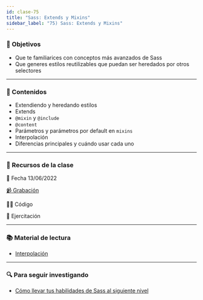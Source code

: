 ```yaml
---
id: clase-75
title: "Sass: Extends y Mixins"
sidebar_label: "75) Sass: Extends y Mixins"
---
```


### 🏁 Objetivos

- Que te familiarices con conceptos más avanzados de Sass
- Que generes estilos reutilizables que puedan ser heredados por otros selectores

---

### 📝 Contenidos

- Extendiendo y heredando estilos
- Extends
- `@mixin` y `@include`
- `@content`
- Parámetros y parámetros por default en `mixins`
- Interpolación
- Diferencias principales y cuándo usar cada uno

---

### 🚀 Recursos de la clase

📆 Fecha 13/06/2022

[📹 Grabación](https://us02web.zoom.us/rec/share/oBy6LmD-ClPmKCv4xwyhnIuNSSQ6Yq2vrL1ZHwi8hH5ESevgJUWmuxhES81NydQr.Pu464XDwGFdGFs_h?startTime=1655157918000)

👩‍💻 Código

💪 Ejercitación

---

### 📚 Material de lectura

- [Interpolación](https://httpmasters.es/2018/04/24/interpolacion-de-variables-en-sass/)

---

### 🔍 Para seguir investigando

- [Cómo llevar tus habilidades de Sass al siguiente nivel](https://medium.com/laboratoria-how-to/c%C3%B3mo-llevar-tus-habilidades-de-sass-al-siguiente-nivel-af2faea94007)
